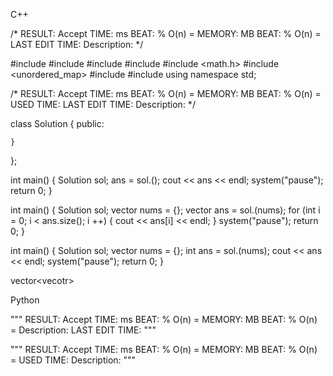 <!--
 * @Description: 
 * @Version: 1.0
 * @Autor: Vicro
 * @Date: 2020-11-30 21:56:56
 * @LastEditTime: 2021-03-01 15:37:58
 * @FilePath: \Leetcode\readme.md
-->


C++

/*
RESULT: Accept
TIME:   ms    BEAT: %    O(n) = 
MEMORY: MB    BEAT: %    O(n) = 
LAST EDIT TIME: 
Description: 
*/







#include <iostream>
#include <string>
#include <vector>
#include <algorithm>
#include <math.h>
#include <unordered_map>
#include <set>
#include <queue>
using namespace std;


/*
RESULT: Accept
TIME:   ms    BEAT: %    O(n) = 
MEMORY: MB    BEAT: %    O(n) = 
USED TIME: 
LAST EDIT TIME: 
Description: 
*/

class Solution {
public:

    }
};


int main() {
    Solution sol;
    ans = sol.();
    cout << ans << endl;
    system("pause");
    return 0;
}


int main() {
    Solution sol;
    vector<int> nums = {};
    vector<int> ans = sol.(nums);
    for (int i = 0; i < ans.size(); i ++) {
        cout << ans[i] << endl; 
    }
    system("pause");
    return 0;
}


int main() {
    Solution sol;
    vector<int> nums = {};
    int ans = sol.(nums);
    cout << ans << endl; 
    system("pause");
    return 0;
}



vector<vecotr<int>>


Python

"""
RESULT: Accept
TIME:   ms    BEAT: %    O(n) = 
MEMORY: MB    BEAT: %    O(n) = 
Description: 
LAST EDIT TIME: 
"""


"""
RESULT: Accept
TIME:   ms    BEAT: %    O(n) = 
MEMORY: MB    BEAT: %    O(n) = 
USED TIME: 
Description: 
"""

